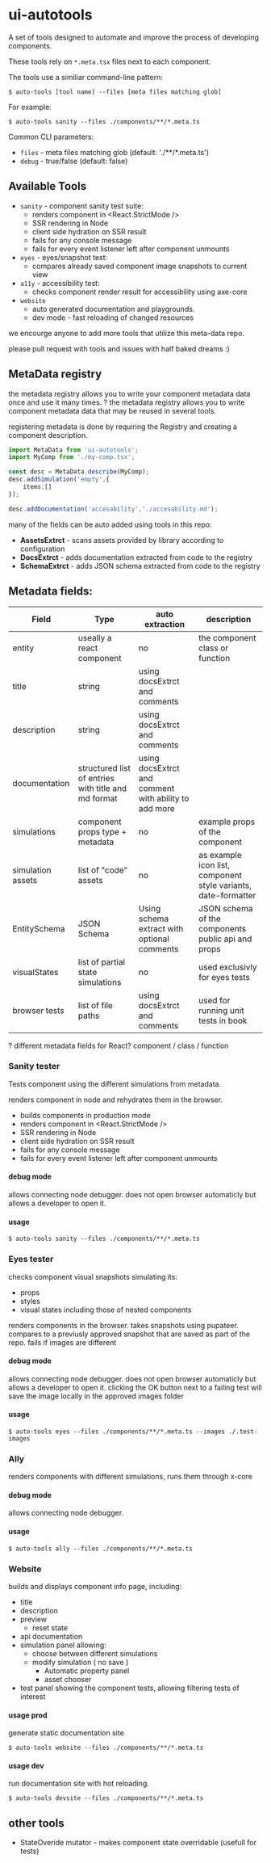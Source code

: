 # ui-autotools
A set of tools designed to automate and improve the process of developing components.

These tools rely on `*.meta.tsx` files next to each component. 

The tools use a similiar command-line pattern:
```
$ auto-tools [tool name] --files [meta files matching glob]
```
For example:
```
$ auto-tools sanity --files ./components/**/*.meta.ts
```
Common CLI parameters:
- `files` - meta files matching glob (default: './**/*.meta.ts')
- `debug` - true/false (default: false)

## Available Tools

- `sanity` - component sanity test suite:
    - renders component in <React.StrictMode />
    - SSR rendering in Node
    - client side hydration on SSR result
    - fails for any console message
    - fails for every event listener left after component unmounts
- `eyes` - eyes/snapshot test:
    - compares already saved component image snapshots to current view
- `a11y` - accessibility test:
    - checks component render result for accessibility using axe-core
- `website`
    - auto generated documentation and playgrounds.
    - dev mode - fast reloading of changed resources

we encourge anyone to add more tools that utilize this meta-data repo.

please pull request with tools and issues with half baked dreams :)

## MetaData registry

the metadata registry allows you to write your component metadata data once and use it many times.
 ? the metadata registry allows you to write component metadata data that may be reused in several tools.

registering metadata is done by requiring the Registry and creating a component description.

```ts
import MetaData from 'ui-autotools';
import MyComp from './my-comp.tsx';

const desc = MetaData.describe(MyComp);
desc.addSimulation('empty',{
    items:[]
});

desc.addDocumentation('accesability','./accesability.md');
```

many of the fields can be auto added using tools in this repo:

- **AssetsExtrct** - scans assets provided by library according to configuration
- **DocsExtrct** - adds documentation extracted from code to the registry
- **SchemaExtrct** - adds JSON schema extracted from code to the registry


## Metadata fields:

| Field | Type | auto extraction | description |
|-------|------|-----------------|-------------|
| entity |  useally a react component | no |  the component class or function |
| title | string | using docsExtrct and comments |  |
| description | string | using docsExtrct and comments | |
| documentation | structured list of entries with title and md format |  using docsExtrct and comment with ability to add more | 
| simulations | component props type + metadata |  no | example props of the component | 
| simulation assets | list of "code" assets  |  no | as example icon list, component style variants, date-formatter |
| EntitySchema | JSON Schema | Using schema extract with optional comments | JSON schema of the components public api and props
| visualStates | list of partial state simulations |  no | used exclusivly for eyes tests | 
| browser tests | list of file paths | using docsExtrct and comments | used for running unit tests in book | 

? different metadata fields for React? component / class / function

### Sanity tester

Tests component using the different simulations from metadata.

renders component in node and rehydrates them in the browser.

- builds components in production mode
- renders component in <React.StrictMode />
- SSR rendering in Node
- client side hydration on SSR result
- fails for any console message
- fails for every event listener left after component unmounts

#### debug mode
allows connecting node debugger. 
does not open browser automaticly but allows a developer to open it.

#### usage

```
$ auto-tools sanity --files ./components/**/*.meta.ts

```


### Eyes tester
checks component visual snapshots simulating its:
- props
- styles
- visual states including those of nested components

renders components in the browser. takes snapshots using pupateer.
compares to a previusly approved snapshot that are saved as part of the repo. fails if images are different


#### debug mode
allows connecting node debugger. 
does not open browser automaticly but allows a developer to open it.
clicking the OK button next to a failing test will save the image locally in the approved images folder


#### usage

```
$ auto-tools eyes --files ./components/**/*.meta.ts --images ./.test-images

```


### Ally

renders components with different simulations, runs them through x-core


#### debug mode
allows connecting node debugger. 

#### usage

```
$ auto-tools ally --files ./components/**/*.meta.ts

```

### Website

builds and displays component info page, including:

- title
- description
- preview
    - reset state
- api documentation 
- simulation panel allowing:
    - choose between different simulations 
    - modify simulation ( no save )
        - Automatic property panel 
        - asset chooser
- test panel showing the component tests, allowing filtering tests of interest




#### usage prod

generate static documentation site

```
$ auto-tools website --files ./components/**/*.meta.ts

```

#### usage dev

run documentation site with hot reloading. 

```
$ auto-tools devsite --files ./components/**/*.meta.ts

```


## other tools
* StateOveride mutator - makes component state overridable (usefull for tests)